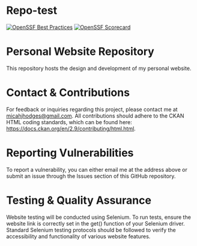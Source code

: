 # Repo-test
[![OpenSSF Best Practices](https://www.bestpractices.dev/projects/10233/badge)](https://www.bestpractices.dev/projects/10233)
[![OpenSSF Scorecard](https://api.scorecard.dev/projects/github.com/mhod9es/Repo-test/badge)](https://scorecard.dev/viewer/?uri=github.com/mhod9es/Repo-test)
# Personal Website Repository
This repository hosts the design and development of my personal website.

# Contact & Contributions
For feedback or inquiries regarding this project, please contact me at micahjhodges@gmail.com. All contributions should adhere to the CKAN HTML coding standards, which can be found here: https://docs.ckan.org/en/2.9/contributing/html.html.

# Reporting Vulnerabilities
To report a vulnerability, you can either email me at the address above or submit an issue through the Issues section of this GitHub repository.

# Testing & Quality Assurance
Website testing will be conducted using Selenium. To run tests, ensure the website link is correctly set in the get() function of your Selenium driver. Standard Selenium testing protocols should be followed to verify the accessibility and functionality of various website features.
